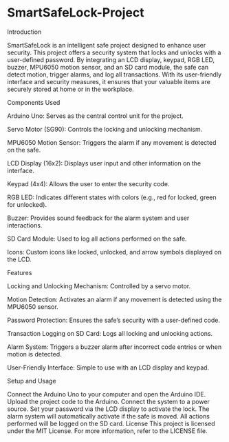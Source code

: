 # SmartSafeLock-Project

Introduction

SmartSafeLock is an intelligent safe project designed to enhance user security. This project offers a security system that locks and unlocks with a user-defined password. By integrating an LCD display, keypad, RGB LED, buzzer, MPU6050 motion sensor, and an SD card module, the safe can detect motion, trigger alarms, and log all transactions. With its user-friendly interface and security measures, it ensures that your valuable items are securely stored at home or in the workplace.

Components Used

Arduino Uno: Serves as the central control unit for the project.

Servo Motor (SG90): Controls the locking and unlocking mechanism.

MPU6050 Motion Sensor: Triggers the alarm if any movement is detected on the safe.

LCD Display (16x2): Displays user input and other information on the interface.

Keypad (4x4): Allows the user to enter the security code.

RGB LED: Indicates different states with colors (e.g., red for locked, green for unlocked).

Buzzer: Provides sound feedback for the alarm system and user interactions.

SD Card Module: Used to log all actions performed on the safe.

Icons: Custom icons like locked, unlocked, and arrow symbols displayed on the LCD.

Features

Locking and Unlocking Mechanism: Controlled by a servo motor.

Motion Detection: Activates an alarm if any movement is detected using the MPU6050 sensor.

Password Protection: Ensures the safe’s security with a user-defined code.

Transaction Logging on SD Card: Logs all locking and unlocking actions.

Alarm System: Triggers a buzzer alarm after incorrect code entries or when motion is detected.

User-Friendly Interface: Simple to use with an LCD display and keypad.

Setup and Usage

Connect the Arduino Uno to your computer and open the Arduino IDE.
Upload the project code to the Arduino.
Connect the system to a power source.
Set your password via the LCD display to activate the lock.
The alarm system will automatically activate if the safe is moved.
All actions performed will be logged on the SD card.
License
This project is licensed under the MIT License. For more information, refer to the LICENSE file.
